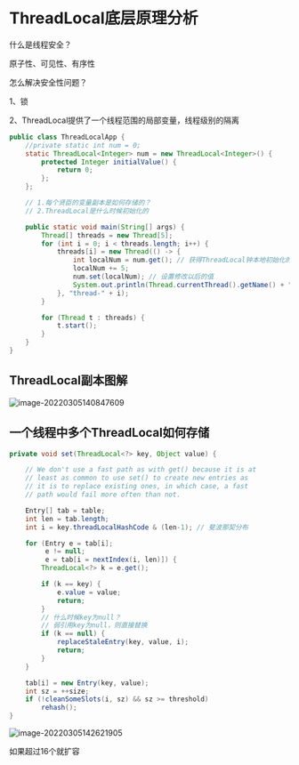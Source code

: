  

# ThreadLocal底层原理分析

什么是线程安全？

原子性、可见性、有序性

怎么解决安全性问题？

1、锁

2、ThreadLocal提供了一个线程范围的局部变量，线程级别的隔离

```java
public class ThreadLocalApp {
    //private static int num = 0;
    static ThreadLocal<Integer> num = new ThreadLocal<Integer>() {
        protected Integer initialValue() {
            return 0;
        };
    };

    // 1.每个贤臣的变量副本是如何存储的？
    // 2.ThreadLocal是什么时候初始化的

    public static void main(String[] args) {
        Thread[] threads = new Thread[5];
        for (int i = 0; i < threads.length; i++) {
            threads[i] = new Thread(() -> {
                int localNum = num.get(); // 获得ThreadLocal钟本地初始化的值
                localNum += 5;
                num.set(localNum); // 设置修改以后的值
                System.out.println(Thread.currentThread().getName() + ":" + num.get());
            }, "thread-" + i);
        }

        for (Thread t : threads) {
            t.start();
        }
    }
}
```

## ThreadLocal副本图解

![image-20220305140847609](https://gitee.com/forge-logic/images-lib/raw/master/img/image-20220305140847609.png)

## 一个线程中多个ThreadLocal如何存储

```java
private void set(ThreadLocal<?> key, Object value) {

    // We don't use a fast path as with get() because it is at
    // least as common to use set() to create new entries as
    // it is to replace existing ones, in which case, a fast
    // path would fail more often than not.

    Entry[] tab = table;
    int len = tab.length;
    int i = key.threadLocalHashCode & (len-1); // 斐波那契分布

    for (Entry e = tab[i];
         e != null;
         e = tab[i = nextIndex(i, len)]) {
        ThreadLocal<?> k = e.get();

        if (k == key) {
            e.value = value;
            return;
        }
        // 什么时候key为null？
        // 弱引用key为null，则直接替换
        if (k == null) {
            replaceStaleEntry(key, value, i);
            return;
        }
    }

    tab[i] = new Entry(key, value);
    int sz = ++size;
    if (!cleanSomeSlots(i, sz) && sz >= threshold)
        rehash();
}
```

![image-20220305142621905](https://gitee.com/forge-logic/images-lib/raw/master/img/image-20220305142621905.png)

如果超过16个就扩容